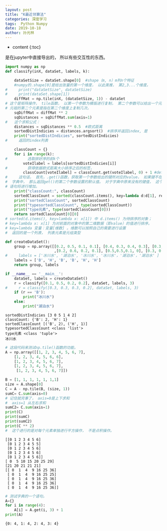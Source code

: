 ```yaml
---
layout: post
title: "K最近邻算法"
categories: 深度学习
tags:  Python Numpy
date: 2019-10-18
author: 孙光林
---
```

* content
{:toc}








是在jupyter中直接导出的， 所以有些交互性的东西。 
```python
import numpy as np
def classify(inX, dataSet, labels, k):

    dataSetSize = dataSet.shape[0]  #shape（m, n）m列n个特征
    #numpy的.shape[0]是给出张量的第一个维度， 以此类推， 第2,3...个维度。
#     print("dataSetSize", dataSetSize)
#     print(dataSet.shape[1])
    diffMat = np.tile(inX, (dataSetSize, 1)) - dataSet
# 这个是矩阵操作， tile函数， 以第一个参数为模版进行复制， 第二个参数可以给出一个元祖， 元祖的第一个元素，是指在第一个维度上复制几次， 
# 元祖的第二个元素是指在第二个维度上复制几次。 
    sqDiffMat = diffMat ** 2
    sqDistances = sqDiffMat.sum(axis=1)
#   这个求和公式：
    distances = sqDistances ** 0.5  #欧式距离
    sortedDistIndicies = distances.argsort()  #排序并返回index, 是
    print("sortedDistIndicies", sortedDistIndicies)
#     返回的index列表

    classCount = {}
    for i in range(k):
#         选取排好序的前k个
        voteIlabel = labels[sortedDistIndicies[i]]
#         获得依据欧式距离大小排序之后的标签， 
        classCount[voteIlabel] = classCount.get(voteIlabel, 0) + 1 #default 0
#     这句话， 首先，.get()函数，获取第一个参数给出的键所对应的value， 如果键不在
#  字典中， 那么返回get()的第二个参数设置的默认值。 对于字典中原来没有的键值， 这个
# 语句将进行增加。 
    print("classCount:", classCount)
    sortedClassCount = sorted(classCount.items(), key=lambda d:d[1], reverse=True)
    print("sortedClassCount", sortedClassCount)
    print("typesortedClassCount", type(sortedClassCount))
    print("type元素", type(sortedClassCount[0]))
    return sortedClassCount[0][0]
# sorted(d.items(), key=lambda x: x[1]) 中 d.items() 为待排序的对象；
# key=lambda x: x[1] 为对前面的对象中的第二维数据（即value）的值进行排序。 
# key=lambda 变量：变量[维数] 。维数可以按照自己的需要进行设置
#  返回的是一个列表， 列表元素是元组类型
```


```python
def createDataSet():
    group = np.array([[0.2, 0.5, 0.1, 0.1], [0.4, 0.3, 0.4, 0.3], [0.3, 0.4, 0.6, 0.3]
                      ,[0.2, 0.6, 0.2, 0.1], [0.5,0.5,0.1, 0], [0.3, 0.3, 0.4, 0.4]])
#     labels = ['冰川水', '湖泊水', '冰川水', '冰川水'，'湖泊水'，'湖泊水' ]
    labels = ['B', 'H', 'B', 'B', 'H', 'H']
    return group, labels
```


```python
if __name__ == '__main__':
    dataSet, labels = createDataSet()
    r = classify([0.1, 0.5, 0.2, 0.2], dataSet, labels, 3)
#     r = classify([0.3, 0.3, 0.3, 0.2], dataSet, labels, 3)
    if (r == 'B'):
        print("冰川水")
    else:
        print("湖泊水")
```

    sortedDistIndicies [3 0 5 1 4 2]
    classCount: {'B': 2, 'H': 1}
    sortedClassCount [('B', 2), ('H', 1)]
    typesortedClassCount <class 'list'>
    type元素 <class 'tuple'>
    冰川水
    


```python
# 这段代码来测试np.tile()函数的功能。 
A = np.array([[1, 2, 3, 4, 5, 6, 7],
    [1, 2, 3, 4, 5, 6, 6], 
    [1, 2, 3, 4, 5, 6, 7],
    [1, 2, 3, 4, 5, 6, 7],
     [1, 2, 3, 4, 5, 6, 7]])

B = [1, 1, 1, 1, 1, 1,1]
size = A.shape[0]
C = A - np.tile(B, (size, 1))
sumC= C.sum(axis=0)
# 记住就完事了， axis=0是上下求和
#  axis=1 从左右求和
sumC2= C.sum(axis=1)
print(C)
print(sumC)
print(sumC2)
print(C ** 2) 
#  这个进行的是对每个元素单独进行平方操作， 不是点积操作。
```

    [[0 1 2 3 4 5 6]
     [0 1 2 3 4 5 5]
     [0 1 2 3 4 5 6]
     [0 1 2 3 4 5 6]
     [0 1 2 3 4 5 6]]
    [ 0  5 10 15 20 25 29]
    [21 20 21 21 21]
    [[ 0  1  4  9 16 25 36]
     [ 0  1  4  9 16 25 25]
     [ 0  1  4  9 16 25 36]
     [ 0  1  4  9 16 25 36]
     [ 0  1  4  9 16 25 36]]
    


```python
# 测试字典的一个语句。 
A={}
for i in range(4):
    A[i] = A.get(i, 3) + 1
print(A)
```

    {0: 4, 1: 4, 2: 4, 3: 4}
    


```python

```
